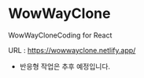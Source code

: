 # WowWayClone

WowWayCloneCoding for React

URL : https://wowwayclone.netlify.app/

- 반응형 작업은 추후 예정입니다.
